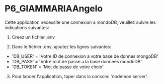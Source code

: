 # P6_GIAMMARIAAngelo

Cette application necessite une connexion a mondoDB, veuillez suivre les indications suivantes:

1. Creez un fichier .env

2. Dans le fichier .env, ajoutez les lignes suivantes:
- 'DB_USER' = 'Votre ID de connexion a votre base de donnes mongoDB'
- 'DB_PASS' = 'Votre mot de passe a la base donnees mondoDB'
- 'DB_TOKEN' = 'Mot de passe de votre choix'

3. Pour lancer l'application, taper dans la console: 'nodemon server'.
